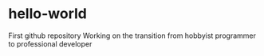 # hello-world
First github repository
Working on the transition from hobbyist programmer to professional developer
